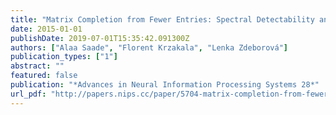 ```yaml
---
title: "Matrix Completion from Fewer Entries: Spectral Detectability and Rank Estimation"
date: 2015-01-01
publishDate: 2019-07-01T15:35:42.091300Z
authors: ["Alaa Saade", "Florent Krzakala", "Lenka Zdeborová"]
publication_types: ["1"]
abstract: ""
featured: false
publication: "*Advances in Neural Information Processing Systems 28*"
url_pdf: "http://papers.nips.cc/paper/5704-matrix-completion-from-fewer-entries-spectral-detectability-and-rank-estimation.pdf"
---
```


